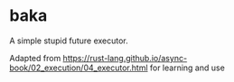 # baka

A simple stupid future executor.

Adapted from https://rust-lang.github.io/async-book/02_execution/04_executor.html for learning and use